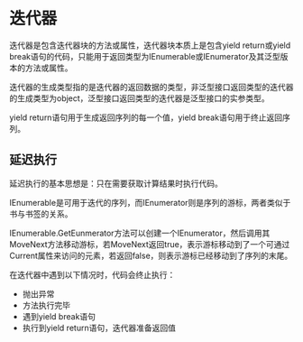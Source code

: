 # 迭代器

迭代器是包含迭代器块的方法或属性，迭代器块本质上是包含yield return或yield break语句的代码，只能用于返回类型为IEnumerable或IEnumerator及其泛型版本的方法或属性。

迭代器的生成类型指的是迭代器的返回数据的类型，非泛型接口返回类型的迭代器的生成类型为object，泛型接口返回类型的迭代器是泛型接口的实参类型。

yield return语句用于生成返回序列的每一个值，yield break语句用于终止返回序列。

## 延迟执行

延迟执行的基本思想是：只在需要获取计算结果时执行代码。

IEnumerable是可用于迭代的序列，而IEnumerator则是序列的游标，两者类似于书与书签的关系。

IEnumerable.GetEunmerator方法可以创建一个IEnumerator，然后调用其MoveNext方法移动游标，若MoveNext返回true，表示游标移动到了一个可通过Current属性来访问的元素，若返回false，则表示游标已经移动到了序列的末尾。

在迭代器中遇到以下情况时，代码会终止执行：

- 抛出异常
- 方法执行完毕
- 遇到yield break语句
- 执行到yield return语句，迭代器准备返回值
